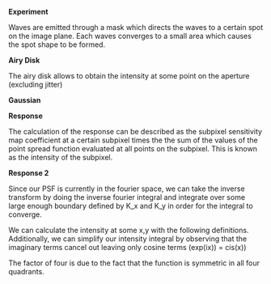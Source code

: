 **Experiment**

Waves are emitted through a mask which directs the waves to a certain spot on the image plane. Each waves converges to a small area which causes the spot shape to be formed. 

**Airy Disk**

The airy disk allows to obtain the intensity at some point on the aperture (excluding jitter)

**Gaussian**

**Response** 

The calculation of the response can be described as the subpixel sensitivity map coefficient at a certain subpixel times the the sum of the values of the point spread function evaluated at all points on the subpixel. This is known as the intensity of the subpixel. 

**Response 2**

Since our PSF is currently in the fourier space, we can take the inverse transform by doing the inverse fourier integral and integrate over some large enough boundary defined by K_x and K_y in order for the integral to converge.

We can calculate the intensity at some x,y with the following definitions. Additionally, we can simplify our intensity integral by observing that the imaginary terms cancel out leaving only cosine terms (exp(ix)) = cis(x))

The factor of four is due to the fact that the function is symmetric in all four quadrants. 